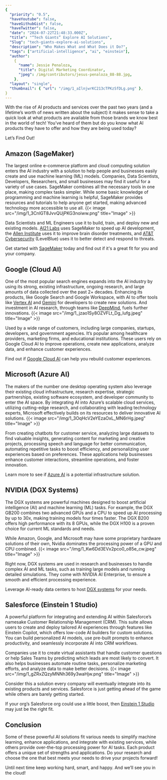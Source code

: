 ```yaml
---
{
  "priority": "0.5",
  "haveYoutube": false,
  "haveGithubGist": false,
  "haveTwitter": false,
  "date": "2024-07-22T21:48:33.000Z",
  "title": "“Tech Giants” Explore AI Solutions",
  "Slug": "tech-giants-explore-ai-solutions",
  "description": "Who Makes What and What Does it Do?",
  "tags": ["artificial-intelligence", "ai", "einstein"],
  "author":
    {
      "name": Jessie Penaloza,
      "title": Digital Marketing Coordinator,
      "jpeg": /img/contributors/jesus-penaloza_88-88.jpg,
    },
  "layout": "single",
  "thumbnail": { "url": "/img/1_aIlnjwrKC213cTPKzSfDLg.png" },
}
---
```


With the rise of AI products and services over the past two years (and a lifetime’s worth of news written about the subject) it makes sense to take a quick look at what products are available from those brands we know best in the world of tech! You’ve heard of them but do you know what AI products they have to offer and how they are being used today?

Let’s Find Out!

## Amazon (SageMaker)

The largest online e-commerce platform and cloud computing solution enters the AI industry with a solution to help people and businesses easily create and use machine learning (ML) models. Companies, Data Scientists, Developers, Researchers, and small businesses may find it useful for a variety of use cases. SageMaker combines all the necessary tools in one place, making complex tasks simpler. While some basic knowledge of programming and machine learning is helpful, SageMaker provides resources and tutorials to help anyone get started, making advanced technology more accessible to use all.
{{< image src="/img/1_3CnlGT8JvvQUjPKG3noiww.png" title="Image" >}}

Data Scientists and ML Engineers use it to build, train, and deploy new and existing models. [AI21 Labs](https://www.ai21.com/) uses SageMaker to speed up AI development, the [Allen Institute](https://alleninstitute.org/) uses it to improve brain disorder treatments, and [AT&T Cybersecurity](https://cybersecurity.att.com/) (LevelBlue) uses it to better detect and respond to threats.

Get started with [SageMaker](https://aws.amazon.com/sagemaker/) today and find out if it's a great fit for you and your company.

## Google (Cloud AI)

One of the most popular search engines expands into the AI industry by using its strong, existing infrastructure, ongoing research, and large amounts of data collected over the past 2+ decades. Enhancing its products, like Google Search and Google Workspace, with AI to offer tools like [Vertex AI](https://cloud.google.com/vertex-ai) and [Gemini](https://gemini.google.com/) for developers to create new solutions. And investment in AI research, through teams like [DeepMind](https://deepmind.google/), fuels further innovations.
{{< image src="/img/1_jzao1Sy8OZVFLt_Dg_Iufg.jpeg" title="Image" >}}

Used by a wide range of customers, including large companies, startups, developers, and government agencies. It’s popular among healthcare providers, marketing firms, and educational institutions. These users rely on Google Cloud AI to improve operations, create new applications, analyze data, and enhance customer experiences.

Find out if [Google Cloud AI](https://cloud.google.com/use-cases/generative-ai) can help you rebuild customer experiences.

## Microsoft (Azure AI)

The makers of the number one desktop operating system also leverage their existing cloud infrastructure, research expertise, strategic partnerships, existing software ecosystem, and developer community to enter the AI space. By integrating AI into Azure’s scalable cloud services, utilizing cutting-edge research, and collaborating with leading technology experts, Microsoft effectively builds on its resources to deliver innovative AI solutions.
{{< image src="/img/1_3OqHcV2eYEzaOxL_MN6rHg.jpeg" title="Image" >}}

From creating chatbots for customer service, analyzing large datasets to find valuable insights, generating content for marketing and creative projects, processing speech and language for better communication, automating repetitive tasks to boost efficiency, and personalizing user experiences based on preferences. These applications help businesses enhance customer interactions, streamline operations, and foster innovation.

Learn more to see if [Azure AI](https://azure.microsoft.com/en-us/) is a potential infrastructure solution.

## NVIDIA (DGX Systems)

The DGX systems are powerful machines designed to boost artificial intelligence (AI) and machine learning (ML) tasks. For example, the DGX GB200 combines two advanced GPUs and a CPU to speed up AI processing by up to 30x, making training models four times faster. The DGX B200 offers high performance with its 8 GPUs, while the DGX H100 is a proven choice for current ML standards and needs.

While Amazon, Google, and Microsoft may have some proprietary hardware solutions of their own, Nvidia dominates the processing power of a GPU and CPU combined.
{{< image src="/img/1_Kw6Dd3EVx2pco0_o85e_cw.jpeg" title="Image" >}}

Right now, DGX systems are used in research and businesses to handle complex AI and ML tasks, such as training large models and running detailed simulations. They come with NVIDIA AI Enterprise, to ensure a smooth and efficient processing experience.

Leverage AI-ready data centers to host [DGX systems](https://lambdalabs.com/nvidia/dgx-systems) for your needs.

## Salesforce (Einstein 1 Studio)

A powerful platform for integrating and extending AI within Salesforce’s namesake Customer Relationship Management (CRM). This suite allows users to create and deploy tailored AI experiences through features like Einstein Copilot, which offers low-code AI builders for custom solutions. You can build personalized AI models, use pre-built prompts to enhance productivity, and seamlessly incorporate AI into CRM workflows.

Companies use it to create virtual assistants that handle customer questions or help Sales Teams by predicting which leads are most likely to convert. It also helps businesses automate routine tasks, personalize marketing efforts, and analyze data to make better decisions.
{{< image src="/img/1_gZRxZQzyMNNh369y3waHjw.png" title="Image" >}}

Consider this a solution every company will eventually integrate into its existing products and services. Salesforce is just getting ahead of the game while others are barely getting started.

If your org’s Salesforce org could use a little boost, then [Einstein 1 Studio](https://www.salesforce.com/artificial-intelligence/ai-builder/) may just be the right fit.

## Conclusion

Some of these powerful AI solutions fit various needs to simplify machine learning, enhance applications, and integrate with existing services, while others provide over-the-top processing power for AI tasks. Each product offers a unique set of strengths and applications. Do your research and choose the one that best meets your needs to drive your projects forward!

Until next time keep working hard, smart, and happy. And we’ll see you in the cloud!
